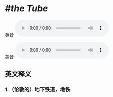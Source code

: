 # ***\#the Tube*** 
英音
<audio src="./media/the Tube1_AAC.aac" controls="controls"></audio>

美音
<audio src="./media/the Tube2_AAC.aac" controls="controls"></audio>



  

英文释义
---
### 1.**（伦敦的）地下铁道，地铁**  


